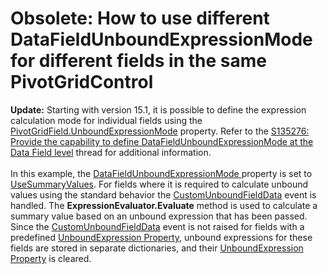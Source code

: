 # Obsolete: How to use different DataFieldUnboundExpressionMode for different fields in the same PivotGridControl


<p><strong>Update:</strong> Starting with version 15.1, it is possible to define the expression calculation mode for individual fields using the <a href="https://documentation.devexpress.com/#CoreLibraries/DevExpressXtraPivotGridPivotGridFieldBase_UnboundExpressionModetopic">PivotGridField.UnboundExpressionMode</a> property. Refer to the <a href="https://www.devexpress.com/Support/Center/p/S135276">S135276: Provide the capability to define DataFieldUnboundExpressionMode at the Data Field level</a> thread for additional information. <br><br>In this example, the <a href="https://documentation.devexpress.com/#CoreLibraries/DevExpressXtraPivotGridPivotGridOptionsData_DataFieldUnboundExpressionModetopic">DataFieldUnboundExpressionMode </a> property is set to <a href="https://documentation.devexpress.com/#CoreLibraries/DevExpressXtraPivotGridDataFieldUnboundExpressionModeEnumtopic">UseSummaryValues</a>. For fields where it is required to calculate unbound values using the standard behavior the <a href="https://documentation.devexpress.com/#windowsforms/DevExpressXtraPivotGridPivotGridControl_CustomUnboundFieldDatatopic">CustomUnboundFieldData</a> event is handled. The <strong>ExpressionEvaluator.Evaluate</strong> method is used to calculate a summary value based on an unbound expression that has been passed.<br> Since the <a href="https://documentation.devexpress.com/#windowsforms/DevExpressXtraPivotGridPivotGridControl_CustomUnboundFieldDatatopic">CustomUnboundFieldData</a> event is not raised for fields with a predefined <a href="https://documentation.devexpress.com/#CoreLibraries/DevExpressXtraPivotGridPivotGridFieldBase_UnboundExpressiontopic">UnboundExpression Property</a>, unbound expressions for these fields are stored in separate dictionaries, and their <a href="https://documentation.devexpress.com/#CoreLibraries/DevExpressXtraPivotGridPivotGridFieldBase_UnboundExpressiontopic">UnboundExpression Property</a> is cleared.</p>

<br/>


